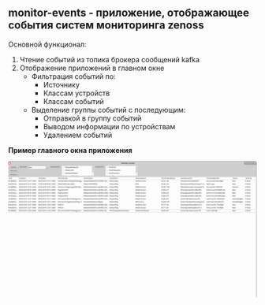 ## monitor-events - приложение, отображающее события систем мониторинга zenoss

Основной функционал:

1. Чтение событий из топика брокера сообщений kafka
2. Отображение приложений в главном окне
   - Фильтрация событий по:
     - Источнику
     - Классам устройств
     - Классам событий
   - Выделение группы событий с последующим:
     - Отправкой в группу событий
     - Выводом информации по устройствам
     - Удалением событий


**Пример главного окна приложения**

![Список событий в главном окне](image1.png)